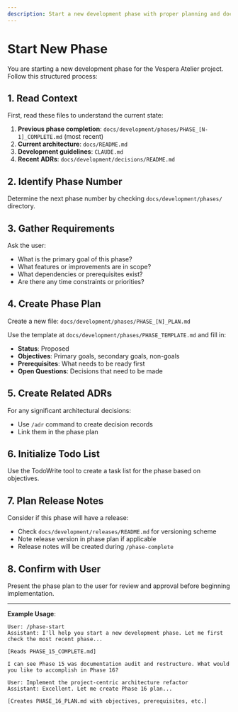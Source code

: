 ```yaml
---
description: Start a new development phase with proper planning and documentation
---
```


# Start New Phase

You are starting a new development phase for the Vespera Atelier project. Follow this structured process:

## 1. Read Context

First, read these files to understand the current state:

1. **Previous phase completion**: `docs/development/phases/PHASE_[N-1]_COMPLETE.md` (most recent)
2. **Current architecture**: `docs/README.md`
3. **Development guidelines**: `CLAUDE.md`
4. **Recent ADRs**: `docs/development/decisions/README.md`

## 2. Identify Phase Number

Determine the next phase number by checking `docs/development/phases/` directory.

## 3. Gather Requirements

Ask the user:
- What is the primary goal of this phase?
- What features or improvements are in scope?
- What dependencies or prerequisites exist?
- Are there any time constraints or priorities?

## 4. Create Phase Plan

Create a new file: `docs/development/phases/PHASE_[N]_PLAN.md`

Use the template at `docs/development/phases/PHASE_TEMPLATE.md` and fill in:

- **Status**: Proposed
- **Objectives**: Primary goals, secondary goals, non-goals
- **Prerequisites**: What needs to be ready first
- **Open Questions**: Decisions that need to be made

## 5. Create Related ADRs

For any significant architectural decisions:
- Use `/adr` command to create decision records
- Link them in the phase plan

## 6. Initialize Todo List

Use the TodoWrite tool to create a task list for the phase based on objectives.

## 7. Plan Release Notes

Consider if this phase will have a release:
- Check `docs/development/releases/README.md` for versioning scheme
- Note release version in phase plan if applicable
- Release notes will be created during `/phase-complete`

## 8. Confirm with User

Present the phase plan to the user for review and approval before beginning implementation.

---

**Example Usage**:
```
User: /phase-start
Assistant: I'll help you start a new development phase. Let me first check the most recent phase...

[Reads PHASE_15_COMPLETE.md]

I can see Phase 15 was documentation audit and restructure. What would you like to accomplish in Phase 16?

User: Implement the project-centric architecture refactor
Assistant: Excellent. Let me create Phase 16 plan...

[Creates PHASE_16_PLAN.md with objectives, prerequisites, etc.]
```
